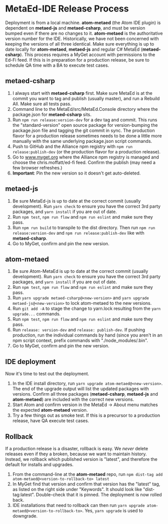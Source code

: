 MetaEd-IDE Release Process
===
Deployment is from a local machine.  **atom-metaed** (the Atom IDE plugin) is dependent on **metaed-js** and **metaed-csharp**, and must be version bumped even if there are no changes to it.   **atom-metaed** is the authoritative version number for the IDE.  Historically, we have not been concerned with keeping the versions of all three identical.  Make sure everything is up to date locally for **atom-metaed**, **metaed-js** and regular C# MetaEd (**metaed-csharp**).  This process requires a MyGet account with permissions to the Ed-Fi feed.  If this is in preparation for a production release, be sure to schedule QA time with a BA to execute test cases.
 
 
metaed-csharp
--- 
1. I always start with **metaed-csharp** first.  Make sure MetaEd is at the commit you want to tag and publish (usually master), and run a Rebuild All.  Make sure all tests pass.
2. Command line to the MetaEd/src/MetaEd.Console directory where the package.json for **metaed-csharp** sits.
3. Run `npm run release:version-dev` for a dev tag and commit.  This runs the "standard-version" open source package for version-bumping the package.json file and tagging the git commit in sync.  The production flavor for a production release sometimes needs to be done a little more manually with the same underlying package.json script commands.
4. Push to GitHub and the Alliance npm registry with `npm run release:publish-dev` (or the production flavor for a production release).
5. Go to www.myget.org where the Alliance npm registry is managed and choose the chris.moffatt/ed-fi feed.  Confirm the publish (may need a few browser refreshes.)
6. **Important**: Pin the new version so it doesn't get auto-deleted.
 
 
metaed-js
--- 
1. Be sure MetaEd-js is up to date at the correct commit (usually development).  Run `yarn check` to ensure you have the correct 3rd party packages, and `yarn install` if you are out of date.
2. Run `npm test`, `npm run flow` and `npm run eslint` and make sure they pass.
3. Run `npm run build` to transpile to the dist directory.  Then run `npm run release:version-dev` and `npm run release:publish-dev` like with **metaed-csharp**.
4. Go to MyGet, confirm and pin the new version.
 
 
atom-metaed
---
1. Be sure Atom-MetaEd is up to date at the correct commit (usually development).  Run `yarn check` to ensure you have the correct 3rd party packages, and `yarn install` if you are out of date.
2. Run `npm test`, `npm run flow` and `npm run eslint` and make sure they pass.
3. Run `yarn upgrade metaed-csharp@<new-version>` and `yarn upgrade metaed-js@<new-version>` to lock atom-metaed to the new versions.
4. Run `git add -A` to stage the change to yarn.lock resulting from the `yarn upgrade...` commands.
5. Run `npm test`, `npm run flow` and `npm run eslint` and make sure they pass.
6. Run `release: version-dev` and `release: publish-dev`.  If pushing production, run the individual commands by hand (since you aren't in an npm script context, prefix commands with "./node_modules/.bin".
7. Go to MyGet, confirm and pin the new version.
 
 
IDE deployment
---
Now it's time to test out the deployment.
1. In the IDE install directory, run `yarn upgrade atom-metaed@<new-version>`.  The end of the upgrade output will list the updated packages with versions.  Confirm all three packages (**metaed-csharp**, **metaed-js** and **atom-metaed**) are included with the correct new versions.
2. Start Atom and confirm version in the MetaEd -> About menu matches the expected **atom-metaed** version.
3. Try a few things out as smoke test.  If this is a precursor to a production release, have QA execute test cases.
 
 
Rollback
---
If a production release is a disaster, rollback is easy.  We *never* delete releases even if they a broken, because we want to maintain history.  Instead, we rollback which published version is "latest", and therefore the default for installs and upgrades.
1. From the command-line at the **atom-metaed** repo, run `npm dist-tag add atom-metaed@<version-to-rollback-to> latest`
2. In MyGet find that version and confirm that version has the "latest" tag, as listed on the right side under "Keywords".  It should look like "dist-tag:latest".  Double-check that it is pinned.  The deployment is now rolled back.
3. IDE installations that need to rollback can then run `yarn upgrade atom-metaed@<version-to-rollback-to>`.  Yes, `yarn upgrade` is used to downgrade.
 